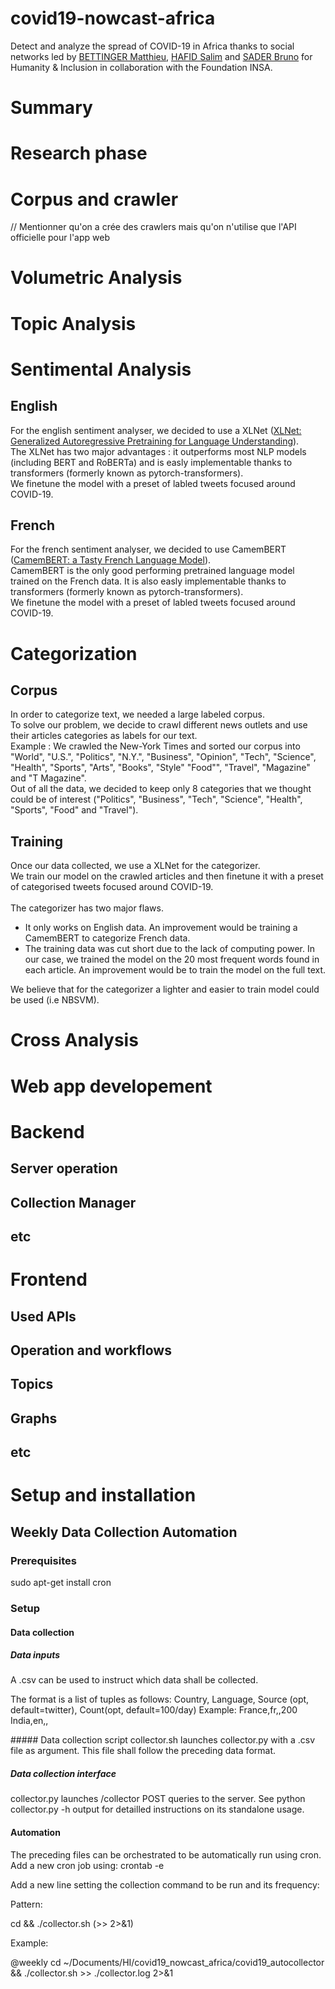 # covid19-nowcast-africa
Detect and analyze the spread of COVID-19 in Africa thanks to social networks led by [BETTINGER Matthieu](), [HAFID Salim]() and [SADER Bruno]() for Humanity & Inclusion in collaboration with the Foundation INSA.

# Summary
# Research phase
# Corpus and crawler
// Mentionner qu'on a crée des crawlers mais qu'on n'utilise que l'API officielle pour l'app web
# Volumetric Analysis
# Topic Analysis
# Sentimental Analysis
## English 
For the english sentiment analyser, we decided to use a XLNet ([XLNet: Generalized Autoregressive Pretraining for Language Understanding](https://arxiv.org/abs/1906.08237)). <br>
The XLNet has two major advantages : it outperforms most NLP models (including BERT and RoBERTa) and is easly implementable thanks to transformers (formerly known as pytorch-transformers).<br>
We finetune the model with a preset of labled tweets focused around COVID-19.
## French
For the french sentiment analyser, we decided to use CamemBERT ([CamemBERT: a Tasty French Language Model](https://arxiv.org/abs/1911.03894)). <br>
CamemBERT is the only good performing pretrained language model trained on the French data. It is also easly implementable thanks to transformers (formerly known as pytorch-transformers).<br>
We finetune the model with a preset of labled tweets focused around COVID-19.
# Categorization
## Corpus
In order to categorize text, we needed a large labeled corpus.<br>
To solve our problem, we decide to crawl different news outlets and use their articles categories as labels for our text. <br>
Example : We crawled the New-York Times and sorted our corpus into "World", "U.S.", "Politics", "N.Y.", "Business", "Opinion", "Tech", "Science", "Health", "Sports", "Arts", "Books", "Style" "Food"", "Travel", "Magazine" and "T Magazine".<br>
Out of all the data, we decided to keep only 8 categories that we thought could be of interest ("Politics", "Business", "Tech", "Science", "Health", "Sports", "Food" and "Travel").<br>
## Training
Once our data collected, we use a XLNet for the categorizer. <br>
We train our model on the crawled articles and then finetune it with a preset of categorised tweets focused around COVID-19.<br>
<br>
The categorizer has two major flaws. 
- It only works on English data. An improvement would be training a CamemBERT to categorize French data.
- The training data was cut short due to the lack of computing power. In our case, we trained the model on the 20 most frequent words found in each article. An improvement would be to train the model on the full text.<br>

We believe that for the categorizer a lighter and easier to train model could be used (i.e NBSVM). 

# Cross Analysis
# Web app developement
# Backend
## Server operation
## Collection Manager
## etc
# Frontend
## Used APIs
## Operation and workflows
## Topics
## Graphs
## etc
# Setup and installation
## Weekly Data Collection Automation
### Prerequisites
sudo apt-get install cron
### Setup
#### Data collection
##### Data inputs
A .csv can be used to instruct which data shall be collected.

The format is a list of tuples as follows: 
  Country, Language, Source (opt, default=twitter), Count(opt, default=100/day)
Example:
  France,fr,,200
  India,en,,

##### Data collection script
  collector.sh launches collector.py with a .csv file as argument. This file shall follow the preceding data format.
##### Data collection interface
  collector.py launches /collector POST queries to the server.
  See python collector.py -h output for detailled instructions on its standalone usage.

#### Automation
The preceding files can be orchestrated to be automatically run using cron.
Add a new cron job using:
  crontab -e

Add a new line setting the collection command to be run and its frequency:

Pattern:

<cron-frequency> cd <path-to-script> && ./collector.sh (>> <log-filepath> 2>&1)
  
Example:

@weekly cd ~/Documents/HI/covid19_nowcast_africa/covid19_autocollector && ./collector.sh >> ./collector.log 2>&1

